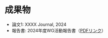 # 成果物

- 論文1: XXXX Journal, 2024
- 報告書: 2024年度WG活動報告書（[PDFリンク](https://github.com/utsoraji/githubpagesdemo/releases/download/report-jp-name/report_r0.pdf)）